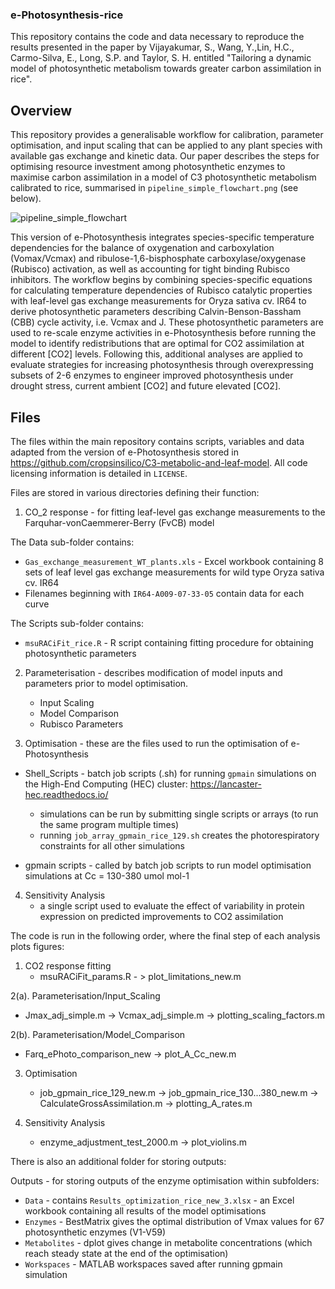 ### e-Photosynthesis-rice
This repository contains the code and data necessary to reproduce the results presented in the paper by Vijayakumar, S., Wang, Y.,Lin, H.C., Carmo-Silva, E., Long, S.P. and Taylor, S. H. entitled "Tailoring a dynamic model of photosynthetic metabolism towards greater carbon assimilation in rice".

## Overview
This repository provides a generalisable workflow for calibration, parameter optimisation, and input scaling that can be applied to any plant species with available gas exchange and kinetic data.
Our paper describes the steps for optimising resource investment among photosynthetic enzymes to maximise carbon assimilation in a model of C3 photosynthetic metabolism calibrated to rice, summarised in `pipeline_simple_flowchart.png` (see below). 

![pipeline_simple_flowchart](https://github.com/user-attachments/assets/96fd2872-06c4-46f9-8f5e-cd2e410ca37c)

This version of e-Photosynthesis integrates species-specific temperature dependencies for the balance of oxygenation and carboxylation (Vomax/Vcmax) and ribulose-1,6-bisphosphate carboxylase/oxygenase (Rubisco) activation, as well as accounting for tight binding Rubisco inhibitors.
The workflow begins by combining species-specific equations for calculating temperature dependencies of Rubisco catalytic properties with leaf-level gas exchange measurements for Oryza sativa cv. IR64 to derive photosynthetic parameters describing Calvin-Benson-Bassham (CBB) cycle activity, i.e. Vcmax and J. 
These photosynthetic parameters are used to re-scale enzyme activities in e-Photosynthesis before running the model to identify redistributions that are optimal for CO2 assimilation at different [CO2] levels. Following this, additional analyses are applied to evaluate strategies for increasing photosynthesis through overexpressing subsets of 2-6 enzymes to engineer improved photosynthesis under drought stress, current ambient [CO2] and future elevated [CO2].

## Files
The files within the main repository contains scripts, variables and data adapted from the version of e-Photosynthesis stored in https://github.com/cropsinsilico/C3-metabolic-and-leaf-model.
All code licensing information is detailed in `LICENSE`.

Files are stored in various directories defining their function:

1) CO_2 response - for fitting leaf-level gas exchange measurements to the Farquhar-vonCaemmerer-Berry (FvCB) model

The Data sub-folder contains:
   - `Gas_exchange_measurement_WT_plants.xls` - Excel workbook containing 8 sets of leaf level gas exchange measurements for wild type Oryza sativa cv. IR64
   - Filenames beginning with `IR64-A009-07-33-05` contain data for each curve 
 
The Scripts sub-folder contains:
   - `msuRACiFit_rice.R` - R script containing fitting procedure for obtaining photosynthetic parameters

2) Parameterisation - describes modification of model inputs and parameters prior to model optimisation.
   - Input Scaling
   - Model Comparison
   - Rubisco Parameters

3) Optimisation - these are the files used to run the optimisation of e-Photosynthesis

- Shell_Scripts - batch job scripts (.sh) for running `gpmain` simulations on the High-End Computing (HEC) cluster: https://lancaster-hec.readthedocs.io/
  - simulations can be run by submitting single scripts or arrays (to run the same program multiple times)
  - running `job_array_gpmain_rice_129.sh` creates the photorespiratory constraints for all other simulations

- gpmain scripts - called by batch job scripts to run model optimisation simulations at Cc = 130-380 umol mol-1

4) Sensitivity Analysis
   - a single script used to evaluate the effect of variability in protein expression on predicted improvements to CO2 assimilation

The code is run in the following order, where the final step of each analysis plots figures:

1. CO2 response fitting 
   - msuRACiFit_params.R - > plot_limitations_new.m
   
2(a). Parameterisation/Input_Scaling 
   - Jmax_adj_simple.m -> Vcmax_adj_simple.m -> plotting_scaling_factors.m
  
2(b). Parameterisation/Model_Comparison
   - Farq_ePhoto_comparison_new -> plot_A_Cc_new.m
   
3) Optimisation
   - job_gpmain_rice_129_new.m -> job_gpmain_rice_130...380_new.m -> CalculateGrossAssimilation.m -> plotting_A_rates.m
   
5) Sensitivity Analysis
   - enzyme_adjustment_test_2000.m -> plot_violins.m

There is also an additional folder for storing outputs:

Outputs - for storing outputs of the enzyme optimisation within subfolders:
- `Data` - contains `Results_optimization_rice_new_3.xlsx` - an Excel workbook containing all results of the model optimisations
- `Enzymes` - BestMatrix gives the optimal distribution of Vmax values for 67 photosynthetic enzymes (V1-V59)
- `Metabolites` - dplot gives change in metabolite concentrations (which reach steady state at the end of the optimisation)
- `Workspaces` - MATLAB workspaces saved after running gpmain simulation
